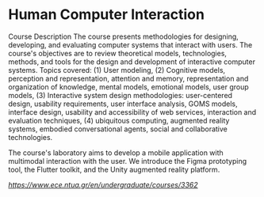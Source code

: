 # Human Computer Interaction

Course Description
The course presents methodologies for designing, developing, and evaluating computer systems that interact with users. The course's objectives are to review theoretical models, technologies, methods, and tools for the design and development of interactive computer systems. Topics covered: (1) User modeling, (2) Cognitive models, perception and representation, attention and memory, representation and organization of knowledge, mental models, emotional models, user group models, (3) Interactive system design methodologies: user-centered design, usability requirements, user interface analysis, GOMS models, interface design, usability and accessibility of web services, interaction and evaluation techniques, (4) ubiquitous computing, augmented reality systems, embodied conversational agents, social and collaborative technologies.

The course's laboratory aims to develop a mobile application with multimodal interaction with the user. We introduce the Figma prototyping tool, the Flutter toolkit, and the Unity augmented reality platform.

*https://www.ece.ntua.gr/en/undergraduate/courses/3362* 

